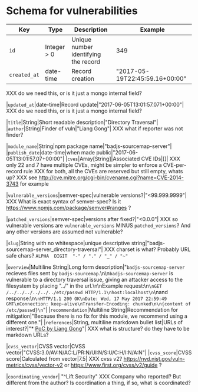 # Schema for vulnerabilities

| Key | Type | Description | Example |
|-----|------|-------------|---------|
|`id`|Integer > 0|Unique number identifying the record|349|
|`created_at`|date-time|Record creation|"2017-05-19T22:45:59.16+00:00"|
XXX do we need this, or is it just a mongo internal field?

|`updated_at`|date-time|Record update|"2017-06-05T13:01:57.071+00:00"|
XXX do we need this, or is it just a mongo internal field?

|`title`|String|Short readable description|"Directory Traversal"|
|`author`|String|Finder of vuln|"Liang Gong"|
XXX what if reporter was not finder?

|`module_name`|String|npm package name|"badjs-sourcemap-server"|
|`publish_date`|date-time|when made public|"2017-06-05T13:01:57.07+00:00"|
|`cves`|Array[String]|Associated CVE IDs|[]|
XXX only 22 and 7 have multiple CVEs, might be simpler to enforce a CVE-per-record rule
XXX for both, all the CVEs are reserved but still empty, whats up?
XXX see http://cve.mitre.org/cgi-bin/cvename.cgi?name=CVE-2014-3743 for example

|`vulnerable_versions`|semver-spec|vulnerable versions?|"<99.999.9999"|
XXX What is exact syntax of semver-spec? Is it https://www.npmjs.com/package/semver#ranges ?

|`patched_versions`|semver-spec|versions after fixed?|"<0.0.0"|
XXX so vulnerable versions are `vulnerable_versions` MINUS `patched_versions`? And any other versions are assumed not vulnerable?

|`slug`|String with no whitespace|unique descriptive string|"badjs-sourcemap-server_directory-traversal"|
XXX charset is what? Probably URL safe chars? `ALPHA  DIGIT  "-" / "." / "_" / "~"`

|`overview`|Multiline String|Long form description|"`badjs-sourcemap-server` recieves files sent by `badjs-sourcemap`.\n\n`badjs-sourcemap-server` is vulnerable to a directory traversal issue, giving an attacker access to the filesystem by placing \"../\" in the url.\n\nExample request:\n```\nGET /../../../../../../etc/passwd HTTP/1.1\nhost:localhost\n```\nand response:\n```\nHTTP/1.1 200 OK\nDate: Wed, 17 May 2017 22:59:49 GMT\nConnection: keep-alive\nTransfer-Encoding: chunked\n\n{content of /etc/passwd}\n```"|
|`recommendation`|Multiline String|Recommendation for mitigation|"Because there is no fix for this module, we recommend using a different one."|
|`references`|String, multiline markdown bullet list|URLs of interest?|"* [PoC by Liang Gong](https://github.com/JacksonGL/NPM-Vuln-PoC/tree/master/directory-traversal/badjs-sourcemap-server)"|
XXX what is structure? do they have to be markdown URLs?

|`cvss_vector`|CVSS vector|CVSS vector|"CVSS:3.0/AV:N/AC:L/PR:N/UI:N/S:U/C:H/I:N/A:N"|
|`cvss_score`|CVSS score|Calculated from vector|7.5|
XXX cvss v2? https://nvd.nist.gov/vuln-metrics/cvss/vector-v2 or https://www.first.org/cvss/v2/guide ?

|`coordinating_vendor`| "^Lift Security"
XXX Company who reported? But different from the author? Is coordination a thing, if so, what is coordinated?

